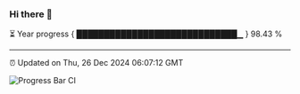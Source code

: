 ### Hi there 👋

⏳ Year progress { █████████████████████████████▁ } 98.43 %

---

⏰ Updated on Thu, 26 Dec 2024 06:07:12 GMT

![Progress Bar CI](https://github.com/liununu/liununu/workflows/Progress%20Bar%20CI/badge.svg)
